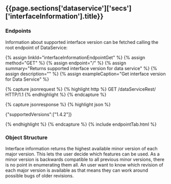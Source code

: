<h2 id="{{page.sections['dataservice']['secs']['interfaceInformation'].anchor}}">{{page.sections['dataservice']['secs']['interfaceInformation'].title}}</h2>

<h3 id="{{page.sections['dataservice']['secs']['interfaceInformation'].anchor}}-endpoints">Endpoints</h3>

Information about supported interface version can be fetched calling the root endpoint of DataService:

{% assign linkId="interfaceInformationEndpointGet" %}
{% assign method="GET" %}
{% assign endpoint="/" %}
{% assign summary="Returns supported interface version for data service" %}
{% assign description="" %}
{% assign exampleCaption="Get interface version for Data Service" %}

{% capture jsonrequest %}
{% highlight http %}
GET /dataServiceRest/ HTTP/1.1
{% endhighlight %}
{% endcapture %}

{% capture jsonresponse %}
{% highlight json %}

{"supportedVersions":["1.4.2"]}

{% endhighlight %}
{% endcapture %}
{% include endpointTab.html %}

<h3 id="{{page.sections['interfaceInformation']['secs']['interfaceinformation'].anchor}}-objectstructure">Object Structure</h3>

Interface information returns the highest available minor version of each major version. This lets the user decide which features can be used.
As a minor version is backwards compatible to all previous minor versions, there is no point in enumerating them all. An user want to know which revision of each major version is available as that means they can work around possible bugs of older revisions.
